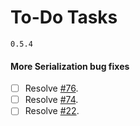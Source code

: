 # To-Do Tasks
`0.5.4`
#### More Serialization bug fixes
- [ ] Resolve [#76](https://github.com/LotCoM/LotCoM-printer/issues/76).
- [ ] Resolve [#74](https://github.com/LotCoM/LotCoM-printer/issues/74).
- [ ] Resolve [#22](https://github.com/LotCoM/LotCoM-printer/issues/22).